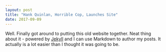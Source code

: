 ```yaml
---
layout: post
title: "Hank Quinlan, Horrible Cop, Launches Site"
date: 2017-09-09
---
```


Well. Finally got around to putting this old website together. Neat thing about it - powered by [Jekyll](http://jekyllrb.com) and I can use Markdown to author my posts. It actually is a lot easier than I thought it was going to be.
